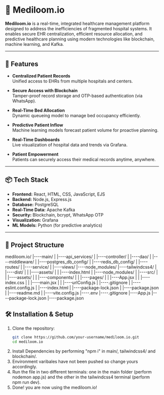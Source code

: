 # 🏥 Mediloom.io

**Mediloom.io** is a real-time, integrated healthcare management platform designed to address the inefficiencies of fragmented hospital systems. It enables secure EHR centralization, efficient resource allocation, and predictive healthcare planning using modern technologies like blockchain, machine learning, and Kafka.

---

## 🚀 Features

- **Centralized Patient Records**  
  Unified access to EHRs from multiple hospitals and centers.

- **Secure Access with Blockchain**  
  Tamper-proof record storage and OTP-based authentication (via WhatsApp).

- **Real-Time Bed Allocation**  
  Dynamic queueing model to manage bed occupancy efficiently.

- **Predictive Patient Inflow**  
  Machine learning models forecast patient volume for proactive planning.

- **Real-Time Dashboards**  
  Live visualization of hospital data and trends via Grafana.

- **Patient Empowerment**  
  Patients can securely access their medical records anytime, anywhere.

---

## 📦 Tech Stack

- **Frontend:** React, HTML, CSS, JavaScript, EJS  
- **Backend:** Node.js, Express.js  
- **Database:** PostgreSQL  
- **Real-Time Data:** Apache Kafka  
- **Security:** Blockchain, bcrypt, WhatsApp OTP  
- **Visualization:** Grafana  
- **ML Models:** Python (for predictive analytics)

---

## 📁 Project Structure

mediloom.io/
|----main/
| |----api_services/
| |----controller/
| |----dao/
| |----middleware/
| |----postgres_db_config/ | |----redis_db_config/
| |----routes/
| |----service/
| |----views/ |----node_modules/ |----tailwindcss4/
| |----dist/
| | |----assets/
| | |----index.html
| |----node_modules/
| |----src/
| | |----assets/
| | |----components/
| | |----pages/
| | |----App.jsx
| | |----index.css
| | |----main.jsx
| | |----urlConfig.js
| |----.gitignore
| |----eslint.config.js
| |----index.html
| |----package-lock.json
| |----package.json
| |----readme.md
| |----vite.config.js
|----.env 
|----.gitignore
|----App.js
|----package-lock.json
|----package.json


## 🛠️ Installation & Setup

1. Clone the repository:
   ```bash
   git clone https://github.com/your-username/mediloom.io.git
   cd mediloom.io
2) Install Dependencies by performing "npm i" in main/, tailwindcss4/ and blockchain/.
3) Environment varibales have not been pushed so change yours accordingly.
4) Run the file in two different terminals: one in the main folder (perform nodemon app.js) and the other in the tailwindcss4 terminal (perform npm run dev).
5) Done! you are now using the mediloom.io!
